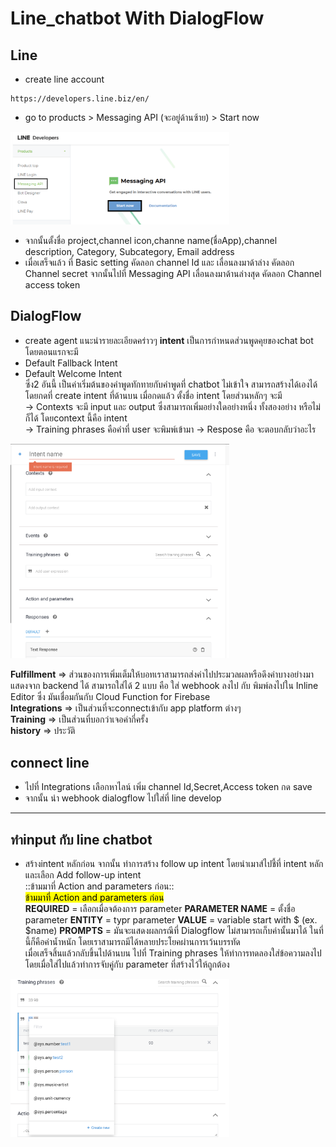 # Line_chatbot With DialogFlow

## Line

* create line account
```
https://developers.line.biz/en/
```
* go to products > Messaging API (จะอยู่ด้านซ้าย) > Start now
 <img src="https://github.com/parinBo/Line_chatbot/blob/main/chatbot1.png" width="350" alt="accessibility text">
 
* จากนั้นตั้งชื่อ project,channel icon,channe name(ชื่อApp),channel description, Category, Subcategory, Email address
* เมื่อเสร็จแล้ว ที่ Basic setting คัดลอก channel Id และ เลื่อนลงมาด้าล่าง คัดลอก Channel secret  จากนั้นไปที่ Messaging API เลื่อนลงมาด้านล่างสุด คัดลอก Channel access token

## DialogFlow
* create agent 
แนะนำรายละเอียดคร่าวๆ
**intent** เป็นการกำหนดส่วนพูดคุยของchat bot โดยตอนแรกจะมี 
* Default Fallback Intent
* Default Welcome Intent <br>
ซึ่ง2 อันนี้ เป็นค่าเริ่มต้นของคำพูดทักทายกับคำพูดที่ chatbot ไม่เข้าใจ
สามารถสร้างได้เองได้โดยกดที่ create intent ที่ด้านบน เมื่อกดแล้ว ตั้งชื่อ intent โดยส่วนหลักๆ จะมี <br>
-> Contexts จะมี input และ output ซึ่งสามารถเพิ่มอย่างใดอย่างหนึ่ง ทั้งสองอย่าง หรือไม่ก็ได้ โดยcontext นี้คือ intent<br>
-> Training phrases คือคำที่ user จะพิมพ์เข้ามา
-> Respose คือ จะตอบกลับว่าอะไร
 <img src="https://github.com/parinBo/Line_chatbot/blob/main/chatbot3.png" width="350" alt="accessibility text">
 
**Fulfillment** => ส่วนของการเพิ่มเต็มให้บอทเราสามารถส่งค่าไปประมวลผลหรือดึงค่าบางอย่างมาแสดงจาก backend ได้ สามารถใส่ได้ 2 แบบ คือ ใส่ webhook ลงไป กับ พิมพ์ลงไปใน Inline Editor ซึ่ง มันเชื่อมกันกับ Cloud Function for Firebase<br>
**Integrations** => เป็นส่วนที่จะconnectเข้ากับ app platform ต่างๆ<br>
**Training** => เป็นส่วนที่บอกว่าเจอคำกี่ครั้ง <br>
**history** => ประวัติ

## connect line
* ไปที่ Integrations เลือกหาไลน์ เพิ่ม channel Id,Secret,Access token กด save
* จากนั้น นำ webhook dialogflow ไปใส่ที่ line develop
---
## ทำinput กับ line chatbot
* สร้างintent หลักก่อน จากนั้น ทำการสร้าง follow up intent โดยนำเมาส์ไปชี้ที่ intent หลัก และเลือก Add follow-up intent<br>
::ข้ามมาที่ Action and parameters ก่อน::<br>
<mark>ข้ามมาที่ Action and parameters ก่อน</mark><br>
**REQUIRED** = เลือกเมื่อจต้องการ parameter
**PARAMETER NAME** = ตั้งชื่อ parameter
**ENTITY** = typr parameter
**VALUE** = variable start with $ (ex. $name)
**PROMPTS** = มันจะแสดงผลกรณีที่ Dialogflow ไม่สามารถเก็บค่านั้นมาได้ ในที่นี้ก็คือค่าน้ำหนัก โดยเราสามารถมีได้หลายประโยคผ่านการเว้นบรรทัด<br>
เมื่อเสร็จสิ้นแล้วกลับขึ้นไปด้านบน ไปที่ Training phrases ให้ทำการทดลองใส่ข้อความลงไป โดยเมื่อใส่ไปแล้วทำการจับคู่กับ parameter ที่สร้างไว้ให้ถูกต้อง
 <img src="https://github.com/parinBo/Line_chatbot/blob/main/chatbot5.png" width="350" alt="accessibility text">



